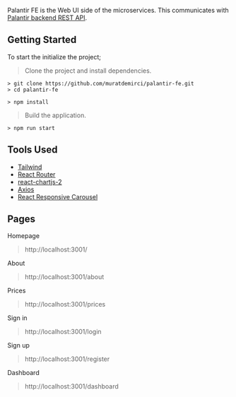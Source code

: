Palantir FE is the Web UI side of the microservices. This communicates with [Palantir backend REST API](https://github.com/muratdemirci/palantir-be.git).

## Getting Started

To start the initialize the project; 
>Clone the project and install dependencies.
```
> git clone https://github.com/muratdemirci/palantir-fe.git
> cd palantir-fe

> npm install
```
>Build the application.
```
> npm run start
```

## Tools Used

- [Tailwind](https://tailwindcss.com/)
- [React Router](https://reactrouter.com/en/main)
- [react-chartjs-2](https://react-chartjs-2.js.org/)
- [Axios](https://axios-http.com/docs/intro)
- [React Responsive Carousel](https://react-responsive-carousel.js.org/)

## Pages

Homepage 
>http://localhost:3001/

About
>http://localhost:3001/about

Prices
>http://localhost:3001/prices

Sign in
>http://localhost:3001/login

Sign up
>http://localhost:3001/register

Dashboard
>http://localhost:3001/dashboard